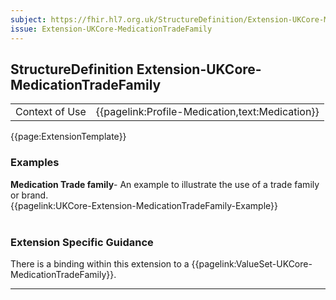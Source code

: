 ```yaml
---
subject: https://fhir.hl7.org.uk/StructureDefinition/Extension-UKCore-MedicationTradeFamily
issue: Extension-UKCore-MedicationTradeFamily
---
```

## StructureDefinition Extension-UKCore-MedicationTradeFamily

<table id="addToTranspose">
<tr><td>Context of Use</td>
<td>{{pagelink:Profile-Medication,text:Medication}}</td>
</tr>
</table>

{{page:ExtensionTemplate}}

<div id="Examples" class="tabcontent">
  <h3>Examples</h3>
  <b>Medication Trade family</b>- An example to illustrate the use of a trade family or brand.<br>
  {{pagelink:UKCore-Extension-MedicationTradeFamily-Example}}
  <br><br>
</div>

<h3 id="guidance-medicationtradefamily">Extension Specific Guidance</h3>

There is a binding within this extension to a {{pagelink:ValueSet-UKCore-MedicationTradeFamily}}.

---